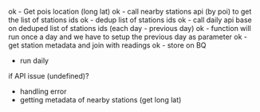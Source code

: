 ok - Get pois location (long lat)
ok - call nearby stations api (by poi) to get the list of stations ids
ok - dedup list of stations ids
ok - call daily api base on deduped list of stations ids (each day - previous day)
ok - function will run once a day and we have to setup the previous day as parameter
ok - get station metadata and join with readings
ok - store on BQ
- run daily

if API issue (undefined)?

- handling error
- getting metadata of nearby stations (get long lat)

	
